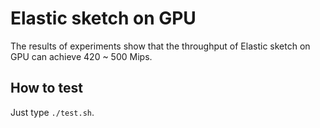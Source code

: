 # Elastic sketch on GPU

The results of experiments show that the throughput of Elastic sketch on GPU can achieve 420 ~ 500 Mips.

## How to test
Just type `./test.sh`.